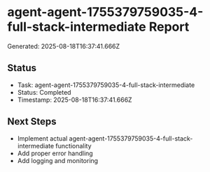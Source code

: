 # agent-agent-1755379759035-4-full-stack-intermediate Report

Generated: 2025-08-18T16:37:41.666Z

## Status
- Task: agent-agent-1755379759035-4-full-stack-intermediate
- Status: Completed
- Timestamp: 2025-08-18T16:37:41.666Z

## Next Steps
- Implement actual agent-agent-1755379759035-4-full-stack-intermediate functionality
- Add proper error handling
- Add logging and monitoring
